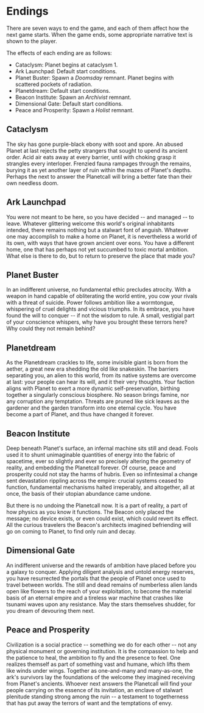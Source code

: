 # Endings

There are seven ways to end the game, and each of them affect how the next game starts. When the game ends, some appropriate narrative text is shown to the player.

The effects of each ending are as follows:

- Cataclysm: Planet begins at cataclysm 1.
- Ark Launchpad: Default start conditions.
- Planet Buster: Spawn a *Doomsday* remnant. Planet begins with scattered pockets of radiation.
- Planetdream: Default start conditions.
- Beacon Institute: Spawn an *Archivist* remnant.
- Dimensional Gate: Default start conditions.
- Peace and Prosperity: Spawn a *Holist* remnant.

## Cataclysm

The sky has gone purple-black ebony with soot and spore. An abused Planet at last rejects the petty strangers that sought to upend its ancient order. Acid air eats away at every barrier, until with choking grasp it strangles every interloper. Frenzied fauna rampages through the remains, burying it as yet another layer of ruin within the mazes of Planet's depths. Perhaps the next to answer the Planetcall will bring a better fate than their own needless doom.

## Ark Launchpad

You were not meant to be here, so you have decided -- and managed -- to leave. Whatever glittering welcome this world's original inhabitants intended, there remains nothing but a stalwart font of anguish. Whatever one may accomplish to make a home on Planet, it is nevertheless a world of its own, with ways that have grown ancient over eons. You have a different home, one that has perhaps not yet succumbed to toxic mortal ambition. What else is there to do, but to return to preserve the place that made you?

## Planet Buster

In an indifferent universe, no fundamental ethic precludes atrocity. With a weapon in hand capable of obliterating the world entire, you cow your rivals with a threat of suicide. Power follows ambition like a wormtongue, whispering of cruel delights and vicious triumphs. In its embrace, you have found the will to conquer -- if not the wisdom to rule. A small, vestigial part of your conscience whispers, why have you brought these terrors here? Why could they not remain behind?

## Planetdream

As the Planetdream crackles to life, some invisible giant is born from the aether, a great new era shedding the old like snakeskin. The barriers separating you, an alien to this world, from its native systems are overcome at last: your people can hear its will, and it their very thoughts. Your faction aligns with Planet to exert a more dynamic self-preservation, birthing together a singularly conscious biosphere. No season brings famine, nor any corruption any temptation. Threats are pruned like sick leaves as the gardener and the garden transform into one eternal cycle. You have become a part of Planet, and thus have changed it forever.

## Beacon Institute

Deep beneath Planet's surface, an infernal machine sits still and dead. Fools used it to shunt unimaginable quantities of energy into the fabric of spacetime, ever so slightly and ever so precisely altering the geometry of reality, and embedding the Planetcall forever. Of course, peace and prosperity could not stay the harms of hubris. Even so infintesimal a change sent devastation rippling across the empire: crucial systems ceased to function, fundamental mechanisms halted irreperably, and altogether, all at once, the basis of their utopian abundance came undone.

But there is no undoing the Planetcall now. It is a part of reality, a part of how physics as you know it functions. The Beacon only placed the message; no device exists, or even could exist, which could revert its effect. All the curious travelers the Beacon's architects imagined befriending will go on coming to Planet, to find only ruin and decay.

## Dimensional Gate

An indifferent universe and the rewards of ambition have placed before you a galaxy to conquer. Applying diligent analysis and untold energy reserves, you have resurrected the portals that the people of Planet once used to travel between worlds. The still and dead remains of numberless alien lands open like flowers to the reach of your exploitation, to become the material basis of an eternal empire and a tireless war machine that crashes like tsunami waves upon any resistance. May the stars themselves shudder, for you dream of devouring them next.

## Peace and Prosperity

Civilization is a social practice -- something we do for each other -- not any physical monument or governing institution. It is the compassion to help and the patience to heal, the ambition to fly and the presence to feel. One realizes themself as part of something vast and humane, which lifts them like winds under wings. Together as one-and-many and many-as-one, the ark's survivors lay the foundations of the welcome they imagined receiving from Planet's ancients. Whoever next answers the Planetcall will find your people carrying on the essence of its invitation, an enclave of stalwart plenitude standing strong among the ruin -- a testament to togetherness that has put away the terrors of want and the temptations of envy.

